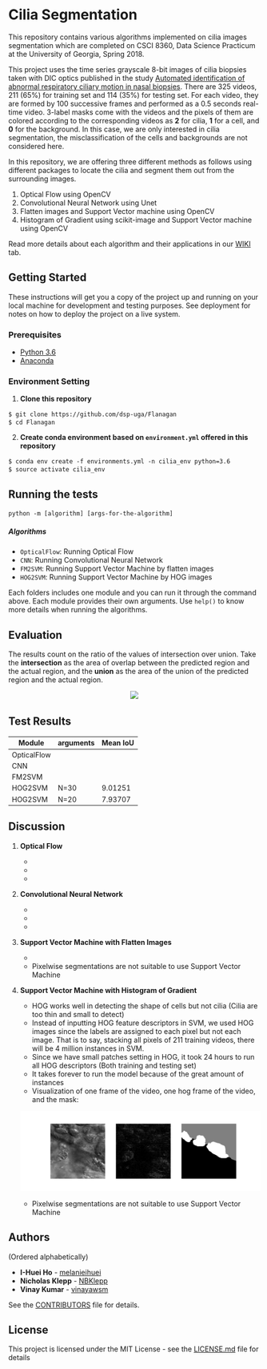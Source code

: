 # Cilia Segmentation

This repository contains various algorithms implemented on cilia images segmentation which are completed on CSCI 8360, Data Science Practicum at the University of Georgia, Spring 2018.

This project uses the time series grayscale 8-bit images of cilia biopsies taken with DIC optics published in the study [Automated identification of abnormal respiratory ciliary motion in nasal biopsies](http://stm.sciencemag.org/content/7/299/299ra124). There are 325 videos, 211 (65%) for training set and 114 (35%) for testing set. For each video, they are formed by 100 successive frames and performed as a 0.5 seconds real-time video. 3-label masks come with the videos and the pixels of them are colored according to the corresponding videos as **2** for cilia, **1** for a cell, and **0** for the background. In this case, we are only interested in cilia segmentation, the misclassification of the cells and backgrounds are not considered here.

In this repository, we are offering three different methods as follows using different packages to locate the cilia and segment them out from the surrounding images.

1. Optical Flow using OpenCV
2. Convolutional Neural Network using Unet
3. Flatten images and Support Vector machine using OpenCV
4. Histogram of Gradient using scikit-image and Support Vector machine using OpenCV

Read more details about each algorithm and their applications in our [WIKI](https://github.com/dsp-uga/Flanagan/wiki) tab.


## Getting Started

These instructions will get you a copy of the project up and running on your local machine for development and testing purposes. See deployment for notes on how to deploy the project on a live system.

### Prerequisites

- [Python 3.6](https://www.python.org/downloads/release/python-360/)
- [Anaconda](https://www.anaconda.com/)

### Environment Setting

  1. **Clone this repository**
  ```
  $ git clone https://github.com/dsp-uga/Flanagan
  $ cd Flanagan
  ```

  2. **Create conda environment based on `environment.yml` offered in this repository**
  ```
  $ conda env create -f environments.yml -n cilia_env python=3.6
  $ source activate cilia_env
  ```

## Running the tests

```
python -m [algorithm] [args-for-the-algorithm]
```

##### Algorithms

  - `OpticalFlow`: Running Optical Flow
  - `CNN`: Running Convolutional Neural Network
  - `FM2SVM`: Running Support Vector Machine by flatten images
  - `HOG2SVM`: Running Support Vector Machine by HOG images

Each folders includes one module and you can run it through the command above. Each module provides their own arguments. Use `help()` to know more details when running the algorithms.


## Evaluation

The results count on the ratio of the values of intersection over union. Take the **intersection** as the area of overlap between the predicted region and the actual region, and the **union** as the area of the union of the predicted region and the actual region.

<p align = "center">
<img src = "https://www.pyimagesearch.com/wp-content/uploads/2016/09/iou_equation.png" width = 250>
</p>

## Test Results


| Module    | arguments             | Mean IoU     |
|-----------|-----------------------|--------------|
|OpticalFlow|
|CNN        |
|FM2SVM     |
|HOG2SVM    |N=30                   | 9.01251      |
|HOG2SVM    |N=20                   | 7.93707      |


## Discussion

  1. **Optical Flow**

      -
      -
      -

  2. **Convolutional Neural Network**

      -
      -
      -

  3. **Support Vector Machine with Flatten Images**

      -  
      - Pixelwise segmentations are not suitable to use Support Vector Machine


  4. **Support Vector Machine with Histogram of Gradient**

      - HOG works well in detecting the shape of cells but not cilia (Cilia are too thin and small to detect)
      - Instead of inputting HOG feature descriptors in SVM, we used HOG images since the labels are assigned to each pixel but not each image. That is to say, stacking all pixels of 211 training videos, there will be 4 million instances in SVM.
      - Since we have small patches setting in HOG, it took 24 hours to run all HOG descriptors (Both training and testing set)
      - It takes forever to run the model because of the great amount of instances
      - Visualization of one frame of the video, one hog frame of the video, and the mask:

      <p align = "center">
      <img src = "img/hog2svm_visualization.png" width = >
      </p>

      - Pixelwise segmentations are not suitable to use Support Vector Machine

## Authors
(Ordered alphabetically)

- **I-Huei Ho** - [melanieihuei](https://github.com/melanieihuei)
- **Nicholas Klepp** - [NBKlepp](https://github.com/NBKlepp)
- **Vinay Kumar** - [vinayawsm](https://github.com/vinayawsm)

See the [CONTRIBUTORS](CONTRIBUTORS.md) file for details.

## License

This project is licensed under the MIT License - see the [LICENSE.md](LICENSE.md) file for details

